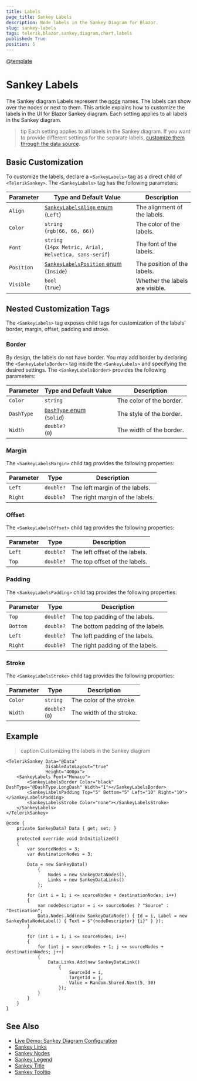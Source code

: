 ```yaml
---
title: Labels
page_title: Sankey Labels
description: Node labels in the Sankey Diagram for Blazor.
slug: sankey-labels
tags: telerik,blazor,sankey,diagram,chart,labels
published: True
position: 5
---
```

@[template](/_contentTemplates/common/parameters-table-styles.md#table-layout)

# Sankey Labels

The Sankey diagram Labels represent the [node](slug://sankey-nodes) names. The labels can show over the nodes or next to them. This article explains how to customize the labels in the UI for Blazor Sankey diagram. Each setting applies to all labels in the Sankey diagram.

>tip Each setting applies to all labels in the Sankey diagram. If you want to provide different settings for the separate labels, [customize them through the data source](slug://sankey-data-binding#customize-elements-through-data).

## Basic Customization

To customize the labels, declare a `<SankeyLabels>` tag as a direct child of `<TelerikSankey>`. The `<SankeyLabels>` tag has the following parameters:

| Parameter | Type and Default&nbsp;Value | Description |
| --------- | ---- | ----------- |
| `Align` | [`SankeyLabelsAlign` enum](slug://telerik.blazor.sankeylabelsalign) <br/> (`Left`) | The alignment of the labels. |
| `Color` | `string` <br/> (`rgb(66, 66, 66)`) | The color of the labels. |
| `Font` | `string` <br/> (`14px Metric, Arial, Helvetica, sans-serif`)| The font of the labels. |
| `Position` | [`SankeyLabelsPosition` enum](slug://telerik.blazor.sankeylabelsposition) <br/> (`Inside`) | The position of the labels. |
| `Visible` | `bool` <br/> (`true`) | Whether the labels are visible. |


## Nested Customization Tags

The `<SankeyLabels>` tag exposes child tags for customization of the labels' border, margin, offset, padding and stroke.

### Border

By design, the labels do not have border. You may add border by declaring the `<SankeyLabelsBorder>` tag inside the `<SankeyLabels>` and specifying the desired settings. The  `<SankeyLabelsBorder>` provides the following parameters:

| Parameter | Type and Default&nbsp;Value | Description |
| --------- | ---- | ----------- |
| `Color` | `string` | The color of the border. |
| `DashType` | [`DashType` enum](slug://telerik.blazor.dashtype) <br/> (`Solid`) | The style of the border. |
| `Width` | `double?` <br/> (`0`)| The width of the border. |

### Margin

The `<SankeyLabelsMargin>` child tag provides the following properties:

| Parameter | Type | Description |
| --------- | ---- | ----------- |
| `Left` | `double?` | The left margin of the labels. |
| `Right` | `double?` | The right margin of the labels. |

### Offset

The `<SankeyLabelsOffset>` child tag provides the following properties:

| Parameter | Type | Description |
| --------- | ---- | ----------- |
| `Left` | `double?` | The left offset of the labels. |
| `Top` | `double?` | The top offset of the labels. |

### Padding

The `<SankeyLabelsPadding>` child tag provides the following properties:

| Parameter | Type | Description |
| --------- | ---- | ----------- |
| `Top` | `double?` | The top padding of the labels. |
| `Bottom` | `double?` | The bottom padding of the labels. |
| `Left` | `double?` | The left padding of the labels. |
| `Right` | `double?` | The right padding of the labels. |

### Stroke

The `<SankeyLabelsStroke>` child tag provides the following properties:

| Parameter | Type | Description |
| --------- | ---- | ----------- |
| `Color` | `string` | The color of the stroke. |
| `Width` | `double?` <br/> (`0`) | The width of the stroke. |

## Example

>caption Customizing the labels in the Sankey diagram

````RAZOR
<TelerikSankey Data="@Data"
               DisableAutoLayout="true"
               Height="400px">
    <SankeyLabels Font="Monaco">
        <SankeyLabelsBorder Color="black" DashType="@DashType.LongDash" Width="1"></SankeyLabelsBorder>
        <SankeyLabelsPadding Top="5" Bottom="5" Left="10" Right="10"></SankeyLabelsPadding>
        <SankeyLabelsStroke Color="none"></SankeyLabelsStroke>
    </SankeyLabels>
</TelerikSankey>

@code {
    private SankeyData? Data { get; set; }

    protected override void OnInitialized()
    {
        var sourceNodes = 3;
        var destinationNodes = 3;

        Data = new SankeyData()
            {
                Nodes = new SankeyDataNodes(),
                Links = new SankeyDataLinks()
            };

        for (int i = 1; i <= sourceNodes + destinationNodes; i++)
        {
            var nodeDescriptor = i <= sourceNodes ? "Source" : "Destination";
            Data.Nodes.Add(new SankeyDataNode() { Id = i, Label = new SankeyDataNodeLabel() { Text = $"{nodeDescriptor} {i}" } });
        }

        for (int i = 1; i <= sourceNodes; i++)
        {
            for (int j = sourceNodes + 1; j <= sourceNodes + destinationNodes; j++)
            {
                Data.Links.Add(new SankeyDataLink()
                    {
                        SourceId = i,
                        TargetId = j,
                        Value = Random.Shared.Next(5, 30)
                    });
            }
        }
    }
}
````

## See Also

* [Live Demo: Sankey Diagram Configuration](https://demos.telerik.com/blazor-ui/sankey/configuration)
* [Sankey Links](slug://sankey-links)
* [Sankey Nodes](slug://sankey-nodes)
* [Sankey Legend](slug://sankey-legend)
* [Sankey Title](slug://sankey-title)
* [Sankey Tooltip](slug://sankey-tooltip)